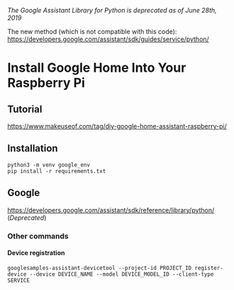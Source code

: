 *The Google Assistant Library for Python is deprecated as of June 28th, 2019*

The new method (which is not compatible with this code):
https://developers.google.com/assistant/sdk/guides/service/python/

# Install Google Home Into Your Raspberry Pi

## Tutorial

https://www.makeuseof.com/tag/diy-google-home-assistant-raspberry-pi/


## Installation

```
python3 -m venv google_env
pip install -r requirements.txt
```

## Google

https://developers.google.com/assistant/sdk/reference/library/python/ (*Deprecated*)

### Other commands

#### Device registration
```
googlesamples-assistant-devicetool --project-id PROJECT_ID register-device --device DEVICE_NAME --model DEVICE_MODEL_ID --client-type SERVICE
```